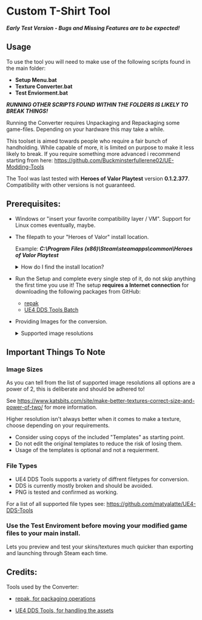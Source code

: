 # Custom T-Shirt Tool

***Early Test Version - Bugs and Missing Features are to be expected!***

## Usage

To use the tool you will need to make use of the following scripts found in the main folder:

- **Setup Menu.bat**
- **Texture Converter.bat**
- **Test Enviorment.bat**

***RUNNING OTHER SCRIPTS FOUND WITHIN THE FOLDERS IS LIKELY TO BREAK THINGS!***

Running the Converter requires Unpackaging and Repackaging some game-files. Depending on your hardware this may take a while.

This toolset is aimed towards people who require a fair bunch of handholding. While capable of more, it is limited on purpose to make it less likely to break. If you require something more advanced i recommend starting from here: https://github.com/Buckminsterfullerene02/UE-Modding-Tools


The Tool was last tested with **Heroes of Valor Playtest** version **0.1.2.377**. Compatibility with other versions is not guaranteed.


## Prerequisites:

- Windows or "insert your favorite compatibility layer / VM". Support for Linux comes eventually, maybe.

- The filepath to your "Heroes of Valor" install location.
    
    Example: ***C:\Program Files (x86)\Steam\steamapps\common\Heroes of Valor Playtest***

    <details>
        <summary>How do I find the install location?</summary>
        <ul>
            <li>Launch the <strong>Steam client</strong> on your computer</li>
            <li>Click on <strong>Library</strong> to see all installed games</li>
            <li>Right-click on <strong>Heroes of Valor Playtest</strong></li>
            <li>Select <strong>Properties</strong> from the context menu</li>
            <li>In the Properties window, go to the <strong>Installed Files</strong> tab</li>
            <li>Click on the <strong>Browse local files...</strong> button</li>
            <li>Right-click <strong>Heroes of Valor Playtest</strong> in the address bar. Click copy address</li>
        </ul>
    </details>

- Run the Setup and complete every single step of it, do not skip anything the first time you use it! The setup **requires a Internet connection** for downloading the following packages from GitHub:

	- [repak](https://github.com/trumank/repak/releases/tag/v0.2.2)
	- [UE4 DDS Tools Batch](https://github.com/matyalatte/UE4-DDS-Tools/releases/tag/v0.6.1)

- Providing Images for the conversion.

	<details>
        <summary>Supported image resolutions</summary>
        <ul>
            <li>128x128</li>
            <li>256x256</li>
            <li>512x512</li>
            <li>1024x1024</li>
            <li>2048x2028</li>
        </ul>
    </details>

## Important Things To Note

### Image Sizes

As you can tell from the list of supported image resolutions all options are a power of 2, this is deliberate and should be adhered to!

See https://www.katsbits.com/site/make-better-textures-correct-size-and-power-of-two/ for more information.

Higher resolution isn't always better when it comes to make a texture, choose depending on your requirements.

- Consider using copys of the included "Templates" as starting point.
- Do not edit the original templates to reduce the risk of losing them.
- Usage of the templates is optional and not a requierment.

### File Types

- UE4 DDS Tools supports a variety of diffrent filetypes for conversion.
- DDS is currently mostly broken and should be avoided.
- PNG is tested and confirmed as working.

For a list of all supported file types see: https://github.com/matyalatte/UE4-DDS-Tools


### Use the Test Enviroment before moving your modified game files to your main install.

Lets you preview and test your skins/textures much quicker than exporting and launching through Steam each time.


## Credits:

Tools used by the Converter:

- [repak, for packaging operations](https://github.com/trumank/repak)

- [UE4 DDS Tools, for handling the assets](https://github.com/matyalatte/UE4-DDS-Tools)
